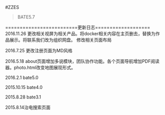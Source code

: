 #ZZES
>BATE5.7

=========================更新日志===================
2016.11.26 更改相关视屏为相关产品。将docker相关内容在主页删去，替换为作品展示。将联系我们改为组织网盘。
修改相关页面布局

2016.7.25 更改注册页面为MD风格

2016.5.18 about页面增加多说模块，团队协作功能。各个页面导航增加PDF阅读器。photo.html改变地图展现形式。

2016.2.1 bate5.0

2015.10.15 bate4.0

2015.8.28 bate3.1

2015.8.14治电搜索页面